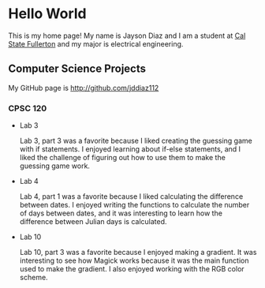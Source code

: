 # Hello World

This is my home page! My name is Jayson Diaz and I am a student at [Cal State Fullerton](http://www.fullerton.edu/) and my major is electrical engineering.

## Computer Science Projects

My GitHub page is http://github.com/jddiaz112

### CPSC 120

* Lab 3

    Lab 3, part 3 was a favorite because I liked creating the guessing game with if statements. I enjoyed learning about if-else statements, and I liked the challenge of figuring out how to use them to make the guessing game work.

* Lab 4

    Lab 4, part 1 was a favorite because I liked calculating the difference between dates. I enjoyed writing the functions to calculate the number of days between dates, and it was interesting to learn how the difference between Julian days is calculated.

* Lab 10

    Lab 10, part 3 was a favorite because I enjoyed making a gradient. It was interesting to see how Magick works because it was the main function used to make the gradient. I also enjoyed working with the RGB color scheme. 
